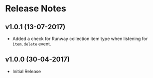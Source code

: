 # Release Notes

## v1.0.1 (13-07-2017)

* Added a check for Runway collection item type when listening for `item.delete` event.

## v1.0.0 (30-04-2017)

* Initial Release